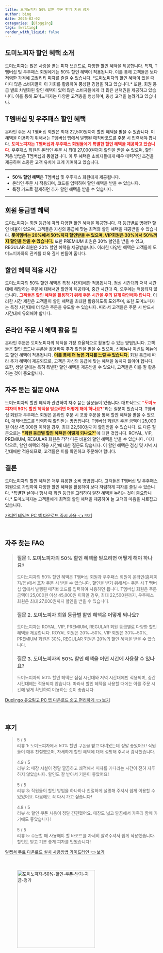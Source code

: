 ```yaml
---
title: 도미노피자 50% 할인 쿠폰 받기 지금 정가
author: bing
date: 2025-02-02
categories: [Blogging]
tags: [writing]
render_with_liquid: false
---
```



<h2 id='도미노피자 할인 혜택 소개'>도미노피자 할인 혜택 소개</h2>

<p>도미노피자는 많은 사랑을 받는 피자 브랜드로, 다양한 할인 혜택을 제공합니다. 특히, T멤버십 및 우주패스 회원에게는 50% 할인 혜택이 적용됩니다. 이를 통해 고객들은 보다 저렴한 가격에 고퀄리티 피자를 즐길 수 있습니다. *도미노피자의 할인 혜택이 있을 때마다 많은 소비자들이 이 기회를 활용하여 풍성한 경험을 하고 있습니다.* 또한, 회원 등급 별로 차별화된 할인 혜택이 있어 많은 소비자들에게 더 많은 선택권을 제공하고 있습니다. 이를 통해 도미노피자는 다양한 고객층을 형성하며, 충성 고객을 늘려가고 있습니다.</p>

<h2 id='T멤버십 및 우주패스 할인 혜택'>T멤버십 및 우주패스 할인 혜택</h2>

<p>온라인 주문 시 T멤버십 회원은 최대 22,500원까지 할인 혜택을 받을 수 있습니다. 이 혜택을 이용하기 위해서는 T멤버십 앱에서 발행된 매직바코드를 주문 시 입력해야 합니다. <b><span style="color: #ee2323;">도미노피자는 T멤버십과 우주패스 회원들에게 특별한 할인 혜택을 제공하고 있습니다.</span></b> 우주패스 회원은 온라인 주문 시 최대 27,000원까지 할인을 받을 수 있으며, 할인 적용 방법은 T멤버십과 동일합니다. 이 두 혜택은 소비자들에게 매우 매력적인 조건을 제공하여 소중한 고객 유치에 크게 기여하고 있습니다.</p>

<hr />

<ul>
    <li><b>50% 할인 혜택</b>은 T멤버십 및 우주패스 회원에게 제공됩니다.</li>
    <li>온라인 주문 시 적용되며, 코드를 입력하여 할인 혜택을 받을 수 있습니다.</li>
    <li>특정 카드로 결제하면 추가 할인 혜택을 받을 수 있습니다.</li>
</ul>

<hr />

<h2 id='회원 등급별 혜택'>회원 등급별 혜택</h2>

<p>도미노피자는 회원 등급에 따라 다양한 할인 혜택을 제공합니다. 각 등급별로 명확한 할인 비율이 있으며, 고객들은 자신의 등급에 맞는 최적의 할인 혜택을 제공받을 수 있습니다. <b><span style="background-color: #ffe066;">롯이멤버는 20%에서 50%까지 할인받을 수 있으며, VIP회원은 30%에서 50%까지 할인을 받을 수 있습니다.</span></b> 또한 PREMIUM 회원은 30% 할인을 받을 수 있고, REGULAR 회원은 20% 할인 혜택을 제공받습니다. 이러한 다양한 혜택은 고객들이 도미노피자와의 관계를 더욱 깊게 만들어 줍니다.</p>

<h2 id='할인 혜택 적용 시간'>할인 혜택 적용 시간</h2>

<p>도미노피자의 50% 할인 혜택은 특정 시간대에만 적용됩니다. 점심 시간대와 저녁 시간대에 해당하는 주문에 대해서만 할인이 제공되며, 중간 시간대 즉, 오후에는 적용되지 않습니다. <b><span style="color: #ee2323;">고객들은 할인 혜택을 활용하기 위해 주문 시간을 주의 깊게 확인해야 합니다.</span></b> 이러한 시간 제한은 고객들이 할인 혜택을 최대한 활용하도록 도와주며, 또한 도미노피자는 특정 시간대에 더 많은 주문을 유도할 수 있습니다. 따라서 고객들은 주문 시 반드시 시간대에 유의해야 합니다.</p>

<h2 id='온라인 주문 시 혜택 활용 팁'>온라인 주문 시 혜택 활용 팁</h2>

<p>온라인 주문은 도미노피자의 혜택을 가장 효율적으로 활용할 수 있는 방법입니다. 고객들은 할인 코드나 쿠폰을 활용하여 추가 할인을 받을 수 있으며, 신메뉴나 이벤트 메뉴에도 할인 혜택이 적용됩니다. <b><span style="background-color: #ffe066;">이를 통해 더 높은 가치를 느낄 수 있습니다.</span></b> 회원 등급에 따라 추가 혜택이 제공되므로, 고객은 자신의 등급에 맞는 혜택을 놓치지 않아야 합니다. 또한, 생일 달에는 특히 특별한 할인 혜택을 제공받을 수 있으니, 고객들은 이를 잘 활용하는 것이 중요합니다.</p>

<h2 id='자주 묻는 질문 QNA'>자주 묻는 질문 QNA</h2>

<p>도미노피자의 할인 혜택과 관련하여 자주 묻는 질문들이 있습니다. 대표적으로 <b><span style="color: #ee2323;">"도미노피자의 50% 할인 혜택을 받으려면 어떻게 해야 하나요?"</span></b>라는 질문이 있습니다. T멤버십 회원과 우주패스 회원은 온라인 주문 시 포장 주문을 통해 할인 혜택을 받을 수 있으며, 매직바코드를 입력하여 할인받는 방법입니다. T멤버십 회원은 주문 금액이 25,000원 이상 45,000원 이하일 경우, 최대 22,500원까지 할인받을 수 있습니다. 또 다른 질문으로는 <b><span style="background-color: #ffe066;">"회원 등급별 할인 혜택은 어떻게 되나요?"</span></b>에 대한 것입니다. ROYAL, VIP, PREMIUM, REGULAR 회원은 각각 다른 비율의 할인 혜택을 받을 수 있습니다. 마지막으로, 할인 혜택의 적용 시간에 대한 질문도 많습니다. 이 할인 혜택은 점심 및 저녁 시간대에만 적용되므로, 고객들은 이를 확인하고 주문해야 합니다.</p>

<h2 id='결론'>결론</h2>

<p>도미노피자의 할인 혜택은 매우 유용한 소비 방법입니다. 고객들은 T멤버십 및 우주패스 회원으로 가입하여 다양한 할인 혜택을 활용하여 보다 저렴하게 피자를 즐길 수 있습니다. *특별한 날이나 행사 때 회원 등급을 고려하여 알찬 혜택을 누리는 것이 중요합니다.* 도미노피자는 고객들에게 최적의 할인 혜택을 제공하여 늘 고객의 마음을 사로잡고 있습니다.</p>


<p><a class="click-button" title="가디언 테일즈 PC 앱 다운로드 즉시 사용" href="https://yellowplanner.github.io/posts/%EA%B0%80%EB%94%94%EC%96%B8-%ED%85%8C%EC%9D%BC%EC%A6%88-PC-%EC%95%B1-%EB%8B%A4%EC%9A%B4%EB%A1%9C%EB%93%9C-%EC%A6%89%EC%8B%9C-%EC%82%AC%EC%9A%A9/" rel="dofollow">가디언 테일즈 PC 앱 다운로드 즉시 사용 👈 보기</a></p><br>
<h2 id='자주_찾는_FAQ'>자주 찾는 FAQ</h2>
<div itemscope="" itemtype="https://schema.org/FAQPage"> 
<blockquote> 
<div itemscope="" itemprop="mainEntity" itemtype="https://schema.org/Question"> 
<h3 itemprop="name">질문 1. 도미노피자의 50% 할인 혜택을 받으려면 어떻게 해야 하나요?</h3> 
<div itemscope="" itemprop="acceptedAnswer" itemtype="https://schema.org/Answer"> 
<span itemprop="text"> 
<p>도미노피자의 50% 할인 혜택은 T멤버십 회원과 우주패스 회원이 온라인(홈페이지/앱)에서 포장 주문 시 받을 수 있습니다. 할인을 받기 위해서는 주문 시 T 멤버십 앱에서 발행된 매직바코드를 입력하여 사용하면 됩니다. T멤버십 회원은 주문 금액이 25,000원 이상 45,000원 이하일 경우, 최대 22,500원까지, 우주패스 회원은 최대 27,000원까지 할인을 받을 수 있습니다.</p> 
</span> 
</div> 
</div> 

<div itemscope="" itemprop="mainEntity" itemtype="https://schema.org/Question"> 
<h3 itemprop="name">질문 2. 도미노피자 회원 등급별 할인 혜택은 어떻게 되나요?</h3> 
<div itemscope="" itemprop="acceptedAnswer" itemtype="https://schema.org/Answer"> 
<span itemprop="text"> 
<p>도미노피자는 ROYAL, VIP, PREMIUM, REGULAR 회원 등급별로 다양한 할인 혜택을 제공합니다. ROYAL 회원은 20%~50%, VIP 회원은 30%~50%, PREMIUM 회원은 30%, REGULAR 회원은 20%의 할인 혜택을 받을 수 있습니다.</p> 
</span> 
</div> 
</div> 

<div itemscope="" itemprop="mainEntity" itemtype="https://schema.org/Question"> 
<h3 itemprop="name">질문 3. 도미노피자의 50% 할인 혜택을 어떤 시간에 사용할 수 있나요?</h3> 
<div itemscope="" itemprop="acceptedAnswer" itemtype="https://schema.org/Answer"> 
<span itemprop="text"> 
<p>도미노피자의 50% 할인 혜택은 점심 시간대와 저녁 시간대에만 적용되며, 중간 시간대에는 적용되지 않습니다. 따라서 할인 혜택을 사용할 때에는 이를 주문 시간에 맞게 확인하여 이용하는 것이 좋습니다.</p> 
</span> 
</div> 
</div> 
</blockquote> 
</div>
<p><a class="click-button" title="Duolingo 듀오링고 PC 앱 다운로드 쉽고 편리하게" href="https://yellowplanner.github.io/posts/Duolingo-%EB%93%80%EC%98%A4%EB%A7%81%EA%B3%A0-PC-%EC%95%B1-%EB%8B%A4%EC%9A%B4%EB%A1%9C%EB%93%9C-%EC%89%BD%EA%B3%A0-%ED%8E%B8%EB%A6%AC%ED%95%98%EA%B2%8C/" rel="dofollow">Duolingo 듀오링고 PC 앱 다운로드 쉽고 편리하게 👈 보기</a></p><br>
<h2 id='후기'>후기</h2>
<div itemscope itemtype="https://schema.org/Product">
  <blockquote>
  <div itemprop="review" itemscope itemtype="https://schema.org/Review">
      <div itemprop="reviewRating" itemscope itemtype="https://schema.org/Rating"> <span itemprop="ratingValue">5</span> / <span itemprop="bestRating">5</span> </div>
      <span itemprop="reviewBody">리뷰 1: 도미노피자에서 50% 할인 쿠폰을 받고 다녀왔는데 정말 좋았어요! 직원들이 매우 친절했으며, 자세하게 할인 혜택에 대해 설명해 주셔서 감사했습니다.</span>
  </div>
  <br>
  <div itemprop="review" itemscope itemtype="https://schema.org/Review">
      <div itemprop="reviewRating" itemscope itemtype="https://schema.org/Rating"> <span itemprop="ratingValue">4.9</span> / <span itemprop="bestRating">5</span> </div>
      <span itemprop="reviewBody">리뷰 2: 매장 시설이 정말 깔끔하고 쾌적해서 피자를 기다리는 시간이 전혀 지루하지 않았습니다. 할인도 잘 받아서 기분이 좋았어요!</span>
  </div>
  <br>
  <div itemprop="review" itemscope itemtype="https://schema.org/Review">
      <div itemprop="reviewRating" itemscope itemtype="https://schema.org/Rating"> <span itemprop="ratingValue">5</span> / <span itemprop="bestRating">5</span> </div>
      <span itemprop="reviewBody">리뷰 3: 직원들이 할인 방법을 하나하나 친절하게 설명해 주셔서 쉽게 이용할 수 있었어요. 다음에도 꼭 다시 가고 싶습니다!</span>
  </div>
  <br>
  <div itemprop="review" itemscope itemtype="https://schema.org/Review">
      <div itemprop="reviewRating" itemscope itemtype="https://schema.org/Rating"> <span itemprop="ratingValue">4.8</span> / <span itemprop="bestRating">5</span> </div>
      <span itemprop="reviewBody">리뷰 4: 할인 쿠폰 사용이 정말 간편했어요. 매장도 넓고 깔끔해서 가족과 함께 가기에도 좋았습니다!</span>
  </div>
  <br>
  <div itemprop="review" itemscope itemtype="https://schema.org/Review">
      <div itemprop="reviewRating" itemscope itemtype="https://schema.org/Rating"> <span itemprop="ratingValue">5</span> / <span itemprop="bestRating">5</span> </div>
      <span itemprop="reviewBody">리뷰 5: 주문할 때 사용해야 할 바코드를 자세히 알려주셔서 쉽게 적용했습니다. 할인도 받고 기분 좋게 피자를 맛봤습니다!</span>
  </div>
  </blockquote>
</div>
<p><a class="click-button" title="알캡쳐 무료 다운로드 설치 사용방법 가이드라인" href="https://yellowplanner.github.io/posts/%EC%95%8C%EC%BA%A1%EC%B3%90-%EB%AC%B4%EB%A3%8C-%EB%8B%A4%EC%9A%B4%EB%A1%9C%EB%93%9C-%EC%84%A4%EC%B9%98-%EC%82%AC%EC%9A%A9%EB%B0%A9%EB%B2%95-%EA%B0%80%EC%9D%B4%EB%93%9C%EB%9D%BC%EC%9D%B8/" rel="dofollow">알캡쳐 무료 다운로드 설치 사용방법 가이드라인 👈 보기</a></p><br>
<figure class="image"><img src="https://yellowplanner.github.io/assets/img/thumbnail/도미노피자-50%-할인-쿠폰-받기-지금-정가.webp" alt="도미노피자-50%-할인-쿠폰-받기-지금-정가" width="256" height="256"></figure>